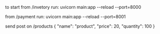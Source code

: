 to start
from /invetory run:
uvicorn main:app --reload --port=8000

from /payment run:
uvicorn main:app --reload --port=8001

send post on /products
{
    "name": "product",
    "price": 20,
    "quantity": 100
}
